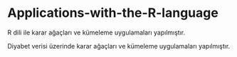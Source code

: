 # Applications-with-the-R-language
R dili ile karar ağaçları ve kümeleme uygulamaları yapılmıştır.

Diyabet verisi üzerinde karar ağaçları ve kümeleme uygulamaları yapılmıştır.
